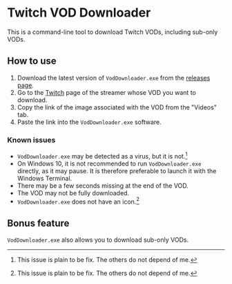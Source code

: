 # Twitch VOD Downloader

This is a command-line tool to download Twitch VODs, including sub-only VODs.

## How to use
1. Download the latest version of `VodDownloader.exe` from the [releases page](https://github.com/Hrodvitnir-Fenrir/Twitch_Vod_Download/releases).
2. Go to the [Twitch](https://www.twitch.tv/) page of the streamer whose VOD you want to download.
3. Copy the link of the image associated with the VOD from the "Videos" tab.
4. Paste the link into the `VodDownloader.exe` software.

### Known issues

- `VodDownloader.exe` may be detected as a virus, but it is not.[^1]
- On Windows 10, it is not recommended to run `VodDownloader.exe` directly, as it may pause. It is therefore preferable to launch it with the Windows Terminal.
- There may be a few seconds missing at the end of the VOD.
- The VOD may not be fully downloaded.
- `VodDownloader.exe` does not have an icon.[^1]

[^1]: This issue is plain to be fix. The others do not depend of me.

## Bonus feature

`VodDownloader.exe` also allows you to download sub-only VODs.